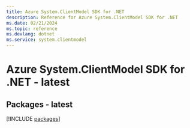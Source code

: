 ```yaml
---
title: Azure System.ClientModel SDK for .NET
description: Reference for Azure System.ClientModel SDK for .NET
ms.date: 02/21/2024
ms.topic: reference
ms.devlang: dotnet
ms.service: system.clientmodel
---
```

# Azure System.ClientModel SDK for .NET - latest
## Packages - latest
[!INCLUDE [packages](system.clientmodel-index.md)]